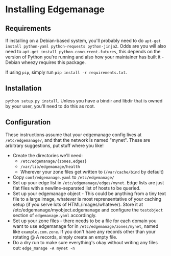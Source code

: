 Installing Edgemanage
========

Requirements
--------

If installing on a Debian-based system, you'll probably need to do
`apt-get install python-yaml python-requests python-jinja2`. Odds are
you will also need to `apt-get install python-concurrent.futures`,
this depends on the version of Python you're running and also how your
maintainer has built it - Debian wheezy requires this package.

If using `pip`, simply run `pip install -r requirements.txt`.

Installation
--------

`python setup.py install`. Unless you have a bindir and libdir that
is owned by your user, you'll need to do this as root.

Configuration
--------

These instructions assume that your edgemanage config lives at
`/etc/edgemanage/`, and that the network is named "mynet". These are
arbitrary suggestions, put stuff where you like!

* Create the directories we'll need:
    * `/etc/edgemanage/{zones,edges}`
    * `/var/lib/edgemanage/health`
    * Wherever your zone files get written to (`/var/cache/bind` by default)
* Copy `conf/edgemanage.yaml` to `/etc/edgemanage/`
* Set up your edge list in `/etc/edgemanage/edges/mynet`. Edge lists
  are just flat files with a newline-separated list of hosts to be
  queried.
* Set up your edgemanage object - This could be anything from a tiny
  text file to a large image, whatever is most reprensentative of your
  caching setup (if you serve lots of HTML/images/whatever). Store it
  at /etc/edgemanage/myobject.edgemanage and configure the
  `testobject` section of `edgemanage.yaml` accordingly.
* Set up your zone files - there needs to be a file for each domain
  you want to use edgemanage for in `/etc/edgemanage/zones/mynet`,
  named like `example.com.zone`. If you don't have any records other
  than your rotating @ A records, simply create an empty file.
* Do a dry run to make sure everything's okay without writing any
  files out: `edge_manage -A mynet -n`
